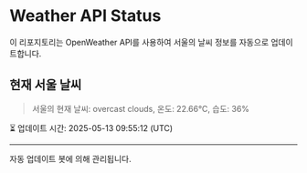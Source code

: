 
# Weather API Status

이 리포지토리는 OpenWeather API를 사용하여 서울의 날씨 정보를 자동으로 업데이트합니다.

## 현재 서울 날씨
> 서울의 현재 날씨: overcast clouds, 온도: 22.66°C, 습도: 36%

⏳ 업데이트 시간: 2025-05-13 09:55:12 (UTC)

---
자동 업데이트 봇에 의해 관리됩니다.
